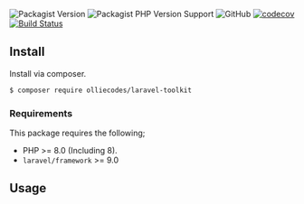 ![Packagist Version](https://img.shields.io/packagist/v/olliecodes/laravel-toolkit)
![Packagist PHP Version Support](https://img.shields.io/packagist/php-v/olliecodes/laravel-toolkit)
![GitHub](https://img.shields.io/github/license/olliecodes/laravel-toolkit)
[![codecov](https://codecov.io/gh/olliecodes/laravel-toolkit/branch/main/graph/badge.svg?token=FHJ41NQMTA)](https://codecov.io/gh/olliecodes/laravel-toolkit)
[![Build Status](https://travis-ci.com/olliecodes/laravel-toolkit.svg?branch=main)](https://travis-ci.com/olliecodes/laravel-toolkit)

## Install

Install via composer.

```bash
$ composer require olliecodes/laravel-toolkit
```

### Requirements

This package requires the following;

- PHP >= 8.0 (Including 8).
- `laravel/framework` >= 9.0

## Usage
